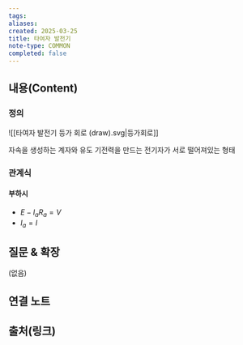 ```yaml
---
tags:
aliases: 
created: 2025-03-25
title: 타여자 발전기
note-type: COMMON
completed: false
---
```


## 내용(Content)

### 정의

![[타여자 발전기 등가 회로 (draw).svg|등가회로]]

자속을 생성하는 계자와 유도 기전력을 만드는 전기자가 서로 떨어져있는 형태


### 관계식

#### 부하시
- $E - I_{a}R_{a} = V$
- $I_{a} = I$



## 질문 & 확장

(없음)

## 연결 노트

## 출처(링크)

